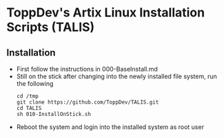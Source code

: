 # ToppDev's Artix Linux Installation Scripts (TALIS)

## Installation

- First follow the instructions in 000-BaseInstall.md
- Still on the stick after changing into the newly installed file system, run the following
    ```
    cd /tmp
    git clone https://github.com/ToppDev/TALIS.git
    cd TALIS
    sh 010-InstallOnStick.sh
    ```
- Reboot the system and login into the installed system as root user